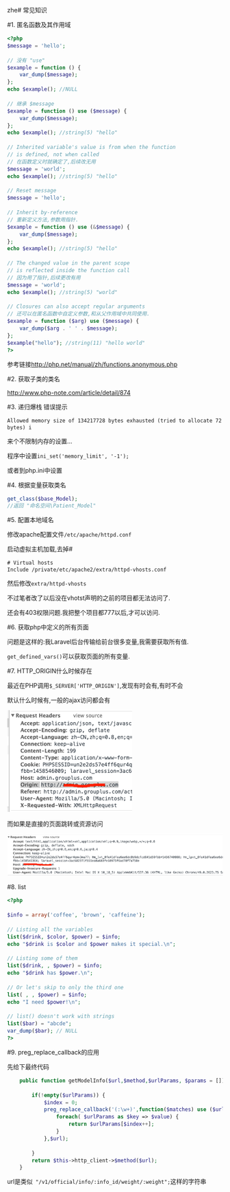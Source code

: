 zhe# 常见知识

#1. 匿名函数及其作用域

```php
<?php
$message = 'hello';

// 没有 "use"
$example = function () {
    var_dump($message);
};
echo $example(); //NULL

// 继承 $message
$example = function () use ($message) {
    var_dump($message);
};
echo $example(); //string(5) "hello"

// Inherited variable's value is from when the function
// is defined, not when called
// 在函数定义时就确定了,后续改无用
$message = 'world';
echo $example(); //string(5) "hello"

// Reset message
$message = 'hello';

// Inherit by-reference
// 重新定义方法,参数用指针.
$example = function () use (&$message) {
    var_dump($message);
};
echo $example(); //string(5) "hello"

// The changed value in the parent scope
// is reflected inside the function call
// 因为用了指针,后续更改有用
$message = 'world';
echo $example(); //string(5) "world"

// Closures can also accept regular arguments
// 还可以在匿名函数中自定义参数,和从父作用域中共同使用.
$example = function ($arg) use ($message) {
    var_dump($arg . ' ' . $message);
};
$example("hello"); //string(11) "hello world"
?>
```

参考链接<http://php.net/manual/zh/functions.anonymous.php>

#2. 获取子类的类名

<http://www.php-note.com/article/detail/874>

#3. 递归爆栈 错误提示

    Allowed memory size of 134217728 bytes exhausted (tried to allocate 72 bytes) i

来个不限制内存的设置...

程序中设置`ini_set('memory_limit', '-1');`

或者到php.ini中设置

#4. 根据变量获取类名

```php
get_class($base_Model);
//返回 "命名空间\Patient_Model"
```

#5. 配置本地域名

修改apache配置文件`/etc/apache/httpd.conf`

启动虚拟主机加载,去掉#

```
# Virtual hosts
Include /private/etc/apache2/extra/httpd-vhosts.conf
```

然后修改`extra/httpd-vhosts`

不过笔者改了以后没在vhotst声明的之前的项目都无法访问了.

还会有403权限问题.我把整个项目都777以后,才可以访问.

#6. 获取php中定义的所有页面

问题是这样的:我Laravel后台传输给前台很多变量,我需要获取所有值.

`get_defined_vars()`可以获取页面的所有变量.

#7. HTTP_ORIGIN什么时候存在

最近在PHP调用`$_SERVER['HTTP_ORIGIN']`,发现有时会有,有时不会

默认什么时候有,一般的ajax访问都会有

![](QQ20160321-1.png)

而如果是直接的页面跳转或资源访问

![](QQ20160321-2.png)

#8. list

```php
<?php

$info = array('coffee', 'brown', 'caffeine');

// Listing all the variables
list($drink, $color, $power) = $info;
echo "$drink is $color and $power makes it special.\n";

// Listing some of them
list($drink, , $power) = $info;
echo "$drink has $power.\n";

// Or let's skip to only the third one
list( , , $power) = $info;
echo "I need $power!\n";

// list() doesn't work with strings
list($bar) = "abcde";
var_dump($bar); // NULL
?>
```

#9. preg_replace_callback的应用

先给下最终代码

```php
    public function getModelInfo($url,$method,$urlParams, $params = []){

        if(!empty($urlParams)) {
            $index = 0;
            preg_replace_callback('(:\w+)',function($matches) use ($urlParams) {
                foreach( $urlParams as $key => $value) {
                    return $urlParams[$index++];
                }
            },$url);

        }
        return $this->http_client->$method($url);
    }
```

url是类似` "/v1/official/info/:info_id/weight/:weight";`这样的字符串
